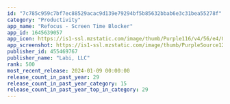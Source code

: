 ```yaml
---
id: "7c785c959c7bf7ec88529acac9d139e79294bf5b85632bbab6e3c31bea55278f"
category: "Productivity"
app_name: "Refocus - Screen Time Blocker"
app_id: 1645639057
app_icon: https://is1-ssl.mzstatic.com/image/thumb/Purple116/v4/56/e4/0e/56e40ee6-c9e4-dae4-1d4b-55ea27e00702/AppIcon-1x_U007ephone-85-220.png/1024x1024bb.png
app_screenshot: https://is1-ssl.mzstatic.com/image/thumb/PurpleSource126/v4/04/70/db/0470db48-cc65-ec4d-1edf-6f68495e03b6/94a1391f-90ab-4af9-9ee2-45523dbee3a9_Frame_165__U00281_U0029.jpg/1284x2778bb.png
publisher_id: 455469767
publisher_name: "Labi, LLC"
rank: 500
most_recent_release: 2024-01-09 00:00:00
release_count_in_past_year: 29
release_count_in_past_year_category: 15
release_count_in_past_year_top_in_category: 29
---
```


